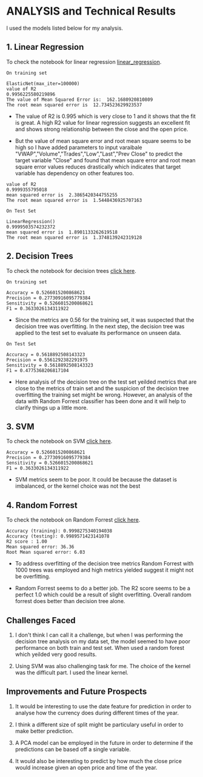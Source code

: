 # ANALYSIS and Technical Results

I used the models listed below for my analysis.

## 1. Linear Regression

To check the notebook for linear regression [linear_regression](linear_regression.ipynb).

`On training set`

```
ElasticNet(max_iter=100000)
value of R2
0.9956225580219896
The value of Mean Squared Error is:  162.1680920810809
The root mean squared error is  12.734523629923537
```
* The value of R2 is 0.995 which is very close to 1 and it shows that the fit is great. A high R2 value for linear regression suggests an
excellent fit and shows strong relationship between the close and the open price. 

* But the value of mean square error and root mean square seems to be high so I have added parameters to input varaibale "VWAP","Volume","Trades","Low","Last","Prev Close" to predict the target variable "Close" and found that mean square error and root mean square error values reduces drastically which indicates that target variable has dependency on other features too.

```
value of R2
0.9999355795018
mean squared error is  2.3865420344755255
The root mean squared error is  1.5448436925707163
```


`On Test Set`

```
LinearRegression()
0.9999503574232372
mean squared error is  1.8901133262619518
The root mean squared error is  1.3748139242319128

```


## 2. Decision Trees

To check the notebook for decision trees [click here](Classification.ipynb).

`On training set`

```
Accuracy = 0.5266015200868621
Precision = 0.27730916095779384
Sensitivity = 0.5266015200868621
F1 = 0.3633026134311922
```

* Since the metrics are 0.56 for the training set, it was suspected that the decision tree was overfitting. In the next step, the decision tree was applied to the test set to evaluate its performance on unseen data.

`On Test Set`

```
Accuracy = 0.5618892508143323
Precision = 0.5561292382291975
Sensitivity = 0.5618892508143323
F1 = 0.4775368206817104
```

* Here analysis of the decision tree on the test set yeilded metrics that are close to the metrics of train set and the suspicion of the decision tree overfitting the training set might be wrong. However, an analysis of the data with Random Forrest classifier has been done and it will help to clarify things up a little more. 

## 3. SVM

To check the notebook on SVM [click here](Classification.ipynb).

```
Accuracy = 0.5266015200868621
Precision = 0.27730916095779384
Sensitivity = 0.5266015200868621
F1 = 0.3633026134311922
```

* SVM metrics seem to be poor. It could be because the dataset is imbalanced, or the kernel choice was not the best


## 4. Random Forrest
To check the notebook on Random Forrest [click here](Clustering.ipynb).

```
Accuracy (training): 0.9998275340194038
Accuracy (testing): 0.9989571423141078
R2 score : 1.00
Mean squared error: 36.36
Root Mean squared error: 6.03
```

* To address overfitting of the decision tree metrics Random Forrest with 1000 trees was employed and high metrics yielded suggest it might not be overfitting. 

* Random Forrest seems to do a better job. The R2 score seems to be a perfect 1.0 which could be a result of slight overfitting. Overall random forrest does better than decision tree alone.

## Challenges Faced 

1. I don't think I can call it a challenge, but when I was performing the decision tree analysis on my data set, the model seemed to have poor performance on both train and test set. When used a random forest which yeilded very good results. 

2. Using SVM was also challenging task for me. The choice of the kernel was the difficult part. I used the linear kernel. 


## Improvements and Future Prospects

1. It would be interesting to use the date feature for prediction in order to analyse how the currency does during different times of the year. 

2. I think a different size of split might be particulary useful in order to make better prediction.

3. A PCA model can be employed in the future in order to determine if the predictions can be based off a single variable.

4. It would also be interesting to predict by how much the close price would increase given an open price and time of the year. 